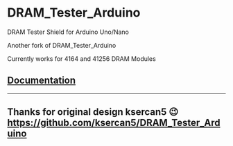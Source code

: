 # DRAM_Tester_Arduino
DRAM Tester Shield for Arduino Uno/Nano

Another fork of DRAM_Tester_Arduino

Currently works for 4164 and 41256 DRAM Modules

## [Documentation](https://github.com/Jean-Fred64/DRAM_Tester_Arduino/blob/main/DOC/Documentation.md)

---
Thanks for original design ksercan5 :wink:  
https://github.com/ksercan5/DRAM_Tester_Arduino
---
